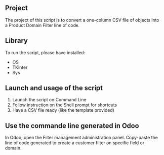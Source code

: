 ## Project
The project of this script is to convert a one-column CSV file of objects into a Product Domain Filter line of code.

## Library
To run the script, please have installed:
* OS
* TKinter
* Sys

## Launch and usage of the script
1. Launch the script on Command Line
2. Follow instruction on the Shell prompt for shortcuts
3. Have a CSV file ready (like the template provided)

## Use the commande line generated in Odoo
In Odoo, open the Filter management administration panel. Copy-paste the line of code generated to create a customer filter on specific field or domain.





